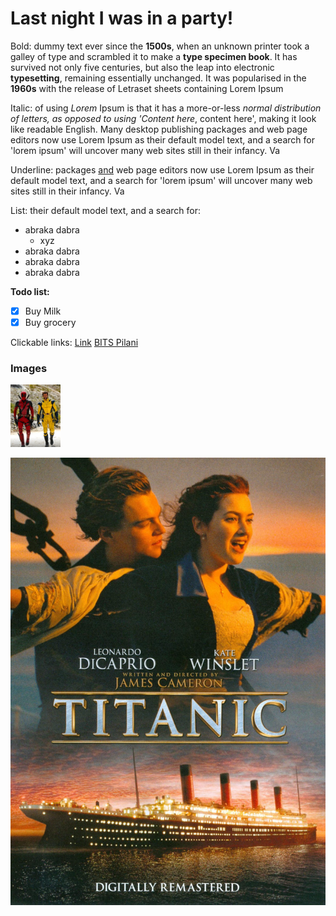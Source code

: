 # Last night I was in a party!

Bold:
dummy text ever since the **1500s**, when an unknown printer took a galley of type and scrambled it to make a **type specimen book**. It has survived not only five centuries, but also the leap into electronic **typesetting**, remaining essentially unchanged. It was popularised in the **1960s** with the release of Letraset sheets containing Lorem Ipsum 

Italic:
of using *Lorem* Ipsum is that it has a more-or-less *normal distribution of letters, as opposed to using 'Content here*, content here', making it look like readable English. Many desktop publishing packages and web page editors now use Lorem Ipsum as their default model text, and a search for 'lorem ipsum' will uncover many web sites still in their infancy. Va

Underline:
packages <u>and</u> web page editors now use Lorem Ipsum as their default model text, and a search for 'lorem ipsum' will uncover many web sites still in their infancy. Va

List:
their default model text, and a search for:
- abraka dabra
  - xyz
- abraka dabra
- abraka dabra
- abraka dabra

**Todo list:**
- [x] Buy Milk
- [x] Buy grocery

Clickable links:
[Link](https://www.netflix.com/in/)
[BITS Pilani](https://www.bits-pilani.ac.in/)

### Images
<img height="100px" src="src\deadpool.webp" alt="deadpool_poster"/>


![titanic_poster](src\titanic.jpg)